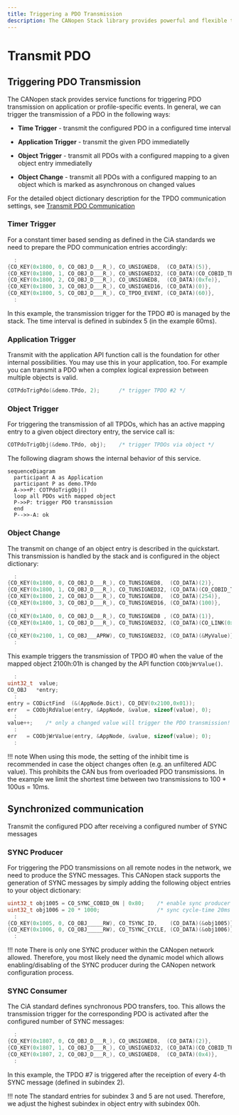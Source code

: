 ```yaml
---
title: Triggering a PDO Transmission
description: The CANopen Stack library provides powerful and flexible triggers to initiate a PDO transmission on events.
---
```


# Transmit PDO

## Triggering PDO Transmission

The CANopen stack provides service functions for triggering PDO transmission on application or profile-specific events. In general, we can trigger the transmission of a PDO in the following ways:


- **Time Trigger** - transmit the configured PDO in a configured time interval

- **Application Trigger** - transmit the given PDO immediatelly

- **Object Trigger** - transmit all PDOs with a configured mapping to a given object entry immediatelly

- **Object Change** - transmit all PDOs with a configured mapping to an object which is marked as asynchronous on changed values

For the detailed object dictionary description for the TPDO communication settings, see [Transmit PDO Communication][1]


### Timer Trigger

For a constant timer based sending as defined in the CiA standards we need to prepare the PDO communication entries accordingly:

```c
  :
{CO_KEY(0x1800, 0, CO_OBJ_D___R_), CO_UNSIGNED8,  (CO_DATA)(5)},
{CO_KEY(0x1800, 1, CO_OBJ_D___R_), CO_UNSIGNED32, (CO_DATA)(CO_COBID_TPDO_DEFAULT(0))},
{CO_KEY(0x1800, 2, CO_OBJ_D___R_), CO_UNSIGNED8,  (CO_DATA)(0xfe)},
{CO_KEY(0x1800, 3, CO_OBJ_D___R_), CO_UNSIGNED16, (CO_DATA)(0)},
{CO_KEY(0x1800, 5, CO_OBJ_D___R_), CO_TPDO_EVENT, (CO_DATA)(60)},
  :
```

In this example, the transmission trigger for the TPDO #0 is managed by the stack. The time interval is defined in subindex 5 (in the example 60ms).

### Application Trigger

Transmit with the application API function call is the foundation for other internal possibilities. You may use this in your application, too. For example you can transmit a PDO when a complex logical expression between multiple objects is valid.

```c
COTPdoTrigPdo(&demo.TPdo, 2);      /* trigger TPDO #2 */
```

### Object Trigger

For triggering the transmission of all TPDOs, which has an active mapping entry to a given object directory entry, the service call is:

```c
COTPdoTrigObj(&demo.TPdo, obj);    /* trigger TPDOs via object */
```

The following diagram shows the internal behavior of this service.

```mermaid
sequenceDiagram
  participant A as Application
  participant P as demo.TPdo
  A->>+P: COTPdoTrigObj()
  loop all PDOs with mapped object
  P->>P: trigger PDO transmission
  end
  P-->>-A: ok
```

### Object Change

The transmit on change of an object entry is described in the quickstart. This transmission is handled by the stack and is configured in the object dictionary:

```c
  :
{CO_KEY(0x1800, 0, CO_OBJ_D___R_), CO_TUNSIGNED8,  (CO_DATA)(2)},
{CO_KEY(0x1800, 1, CO_OBJ_D___R_), CO_TUNSIGNED32, (CO_DATA)(CO_COBID_TPDO_DEFAULT(0))},
{CO_KEY(0x1800, 2, CO_OBJ_D___R_), CO_TUNSIGNED8,  (CO_DATA)(254)},
{CO_KEY(0x1800, 3, CO_OBJ_D___R_), CO_TUNSIGNED16, (CO_DATA)(100)},
  :
{CO_KEY(0x1A00, 0, CO_OBJ_D___R_), CO_TUNSIGNED8 , (CO_DATA)(1)},
{CO_KEY(0x1A00, 1, CO_OBJ_D___R_), CO_TUNSIGNED32, (CO_DATA)(CO_LINK(0x2100, 0x01, 32))},
  :
{CO_KEY(0x2100, 1, CO_OBJ___APRW), CO_TUNSIGNED32, (CO_DATA)(&MyValue)},
  :
```

This example triggers the transmission of TPDO #0 when the value of the mapped object 2100h:01h is changed by the API function `COObjWrValue()`.

```c
  :
uint32_t  value;
CO_OBJ   *entry;
  :
entry = CODictFind  (&(AppNode.Dict), CO_DEV(0x2100,0x01));
err   = COObjRdValue(entry, &AppNode, &value, sizeof(value), 0);
  :
value++;    /* only a changed value will trigger the PDO transmission! */
  :
err   = COObjWrValue(entry, &AppNode, &value, sizeof(value); 0);
  :
```

!!! note
    When using this mode, the setting of the inhibit time is recommended in case the object changes often (e.g. an unfiltered ADC value). This prohibits the CAN bus from overloaded PDO transmissions. In the example we limit the shortest time between two transmissions to 100 * 100us = 10ms.


## Synchronized communication

Transmit the configured PDO after receiving a configured number of SYNC messages

### SYNC Producer

For triggering the PDO transmissions on all remote nodes in the network, we need to produce the SYNC messages. This CANopen stack supports the generation of SYNC messages by simply adding the following object entries to your object dictionary:

```c
uint32_t obj1005 = CO_SYNC_COBID_ON | 0x80;    /* enable sync producer       */
uint32_t obj1006 = 20 * 1000;                  /* sync cycle-time 20ms in us */
  :
{CO_KEY(0x1005, 0, CO_OBJ_____RW), CO_TSYNC_ID,    (CO_DATA)(&obj1005)},
{CO_KEY(0x1006, 0, CO_OBJ_____RW), CO_TSYNC_CYCLE, (CO_DATA)(&obj1006)},
  :
```

!!! note
    There is only one SYNC producer within the CANopen network allowed. Therefore, you most likely need the dynamic model which allows enabling/disabling of the SYNC producer during the CANopen network configuration process.


### SYNC Consumer

The CiA standard defines synchronous PDO transfers, too. This allows the transmission trigger for the corresponding PDO is activated after the configured number of SYNC messages:

```c
  :
{CO_KEY(0x1807, 0, CO_OBJ_D___R_), CO_UNSIGNED8,  (CO_DATA)(2)},
{CO_KEY(0x1807, 1, CO_OBJ_D___R_), CO_UNSIGNED32, (CO_DATA)(CO_COBID_TPDO_DEFAULT(0))},
{CO_KEY(0x1807, 2, CO_OBJ_D___R_), CO_UNSIGNED8,  (CO_DATA)(0x4)},
  :
```

In this example, the TPDO #7 is triggered after the receiption of every 4-th SYNC message (defined in subindex 2).

!!! note
    The standard entries for subindex 3 and 5 are not used. Therefore, we adjust the highest subindex in object entry with subindex 00h.


[1]: ../configuration#transmit-pdo-communication
